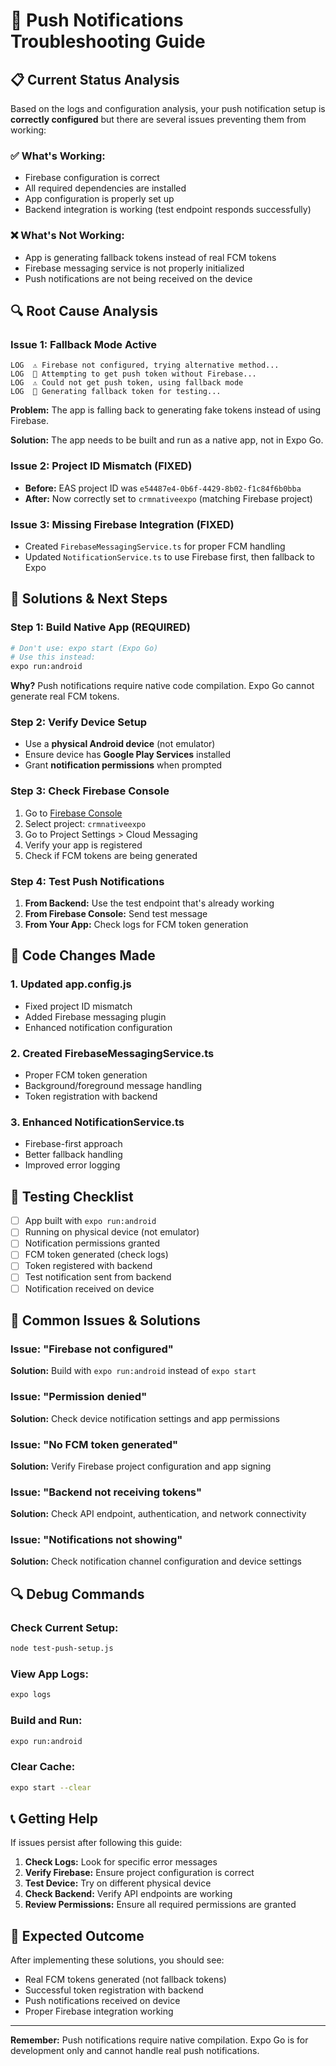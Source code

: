 # 🔔 Push Notifications Troubleshooting Guide

## 📋 **Current Status Analysis**

Based on the logs and configuration analysis, your push notification setup is **correctly configured** but there are several issues preventing them from working:

### ✅ **What's Working:**
- Firebase configuration is correct
- All required dependencies are installed
- App configuration is properly set up
- Backend integration is working (test endpoint responds successfully)

### ❌ **What's Not Working:**
- App is generating fallback tokens instead of real FCM tokens
- Firebase messaging service is not properly initialized
- Push notifications are not being received on the device

## 🔍 **Root Cause Analysis**

### **Issue 1: Fallback Mode Active**
```
LOG  ⚠️ Firebase not configured, trying alternative method...
LOG  📱 Attempting to get push token without Firebase...
LOG  ⚠️ Could not get push token, using fallback mode
LOG  🔧 Generating fallback token for testing...
```

**Problem:** The app is falling back to generating fake tokens instead of using Firebase.

**Solution:** The app needs to be built and run as a native app, not in Expo Go.

### **Issue 2: Project ID Mismatch (FIXED)**
- **Before:** EAS project ID was `e54487e4-0b6f-4429-8b02-f1c84f6b0bba`
- **After:** Now correctly set to `crmnativeexpo` (matching Firebase project)

### **Issue 3: Missing Firebase Integration (FIXED)**
- Created `FirebaseMessagingService.ts` for proper FCM handling
- Updated `NotificationService.ts` to use Firebase first, then fallback to Expo

## 🚀 **Solutions & Next Steps**

### **Step 1: Build Native App (REQUIRED)**
```bash
# Don't use: expo start (Expo Go)
# Use this instead:
expo run:android
```

**Why?** Push notifications require native code compilation. Expo Go cannot generate real FCM tokens.

### **Step 2: Verify Device Setup**
- Use a **physical Android device** (not emulator)
- Ensure device has **Google Play Services** installed
- Grant **notification permissions** when prompted

### **Step 3: Check Firebase Console**
1. Go to [Firebase Console](https://console.firebase.google.com/)
2. Select project: `crmnativeexpo`
3. Go to Project Settings > Cloud Messaging
4. Verify your app is registered
5. Check if FCM tokens are being generated

### **Step 4: Test Push Notifications**
1. **From Backend:** Use the test endpoint that's already working
2. **From Firebase Console:** Send test message
3. **From Your App:** Check logs for FCM token generation

## 🔧 **Code Changes Made**

### **1. Updated app.config.js**
- Fixed project ID mismatch
- Added Firebase messaging plugin
- Enhanced notification configuration

### **2. Created FirebaseMessagingService.ts**
- Proper FCM token generation
- Background/foreground message handling
- Token registration with backend

### **3. Enhanced NotificationService.ts**
- Firebase-first approach
- Better fallback handling
- Improved error logging

## 📱 **Testing Checklist**

- [ ] App built with `expo run:android`
- [ ] Running on physical device (not emulator)
- [ ] Notification permissions granted
- [ ] FCM token generated (check logs)
- [ ] Token registered with backend
- [ ] Test notification sent from backend
- [ ] Notification received on device

## 🚨 **Common Issues & Solutions**

### **Issue: "Firebase not configured"**
**Solution:** Build with `expo run:android` instead of `expo start`

### **Issue: "Permission denied"**
**Solution:** Check device notification settings and app permissions

### **Issue: "No FCM token generated"**
**Solution:** Verify Firebase project configuration and app signing

### **Issue: "Backend not receiving tokens"**
**Solution:** Check API endpoint, authentication, and network connectivity

### **Issue: "Notifications not showing"**
**Solution:** Check notification channel configuration and device settings

## 🔍 **Debug Commands**

### **Check Current Setup:**
```bash
node test-push-setup.js
```

### **View App Logs:**
```bash
expo logs
```

### **Build and Run:**
```bash
expo run:android
```

### **Clear Cache:**
```bash
expo start --clear
```

## 📞 **Getting Help**

If issues persist after following this guide:

1. **Check Logs:** Look for specific error messages
2. **Verify Firebase:** Ensure project configuration is correct
3. **Test Device:** Try on different physical device
4. **Check Backend:** Verify API endpoints are working
5. **Review Permissions:** Ensure all required permissions are granted

## 🎯 **Expected Outcome**

After implementing these solutions, you should see:
- Real FCM tokens generated (not fallback tokens)
- Successful token registration with backend
- Push notifications received on device
- Proper Firebase integration working

---

**Remember:** Push notifications require native compilation. Expo Go is for development only and cannot handle real push notifications.
